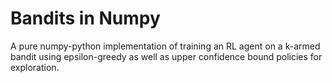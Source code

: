 # Bandits in Numpy
A pure numpy-python implementation of training an RL agent on a k-armed bandit using epsilon-greedy as well as upper confidence bound policies for exploration.
